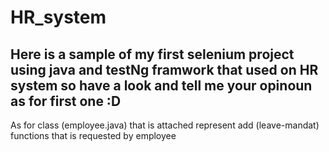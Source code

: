 # HR_system
Here is a sample of my first selenium project using java and testNg framwork that used on HR system 
so have a look and tell me your opinoun as for first one :D 
--------
As for class (employee.java) that is attached represent add (leave-mandat) functions that is requested by employee 
